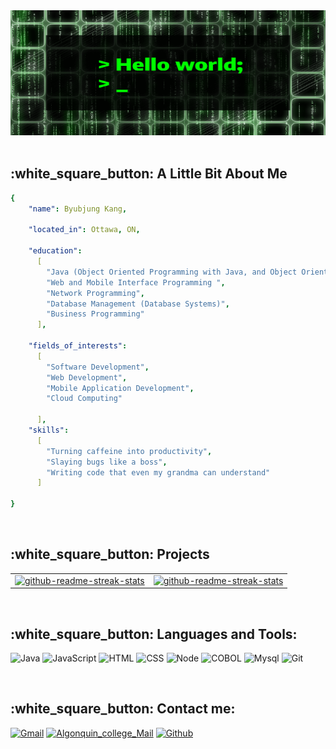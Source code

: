 <div align="center">
<img src="https://github.com/byubjung-kang/byubjung-kang/blob/main/template1.gif" width="1500" height="200"/>
</div>

<br>
<h2>:white_square_button: A Little Bit About Me</h2>

```yaml
{
    "name": Byubjung Kang,

    "located_in": Ottawa, ON,

    "education":
      [
        "Java (Object Oriented Programming with Java, and Object Oriented Programming with Design Patterns)",
        "Web and Mobile Interface Programming ",
        "Network Programming",
        "Database Management (Database Systems)",
        "Business Programming"
      ],

    "fields_of_interests":
      [
        "Software Development",
        "Web Development",
        "Mobile Application Development",
        "Cloud Computing"

      ],
    "skills":
      [
        "Turning caffeine into productivity",
        "Slaying bugs like a boss",
        "Writing code that even my grandma can understand"
      ]
  
}

```
<br>

<h2>:white_square_button: Projects</h2>
<table>
    <tbody>
        <tr>
            <td>
                <a href="https://github.com/byubjung-kang/Java_personal_project" title="BeatBox">
                    <img width="282" src="https://denvercoder1-github-readme-stats.vercel.app/api/pin/?username=byubjung-kang&repo=Java_personal_project&theme=react&bg_color=273849&title_color=F85D7F&icon_color=F8D866&hide_border=true&show_icons=ture" alt="github-readme-streak-stats">
                </a>
            </td>
            <td>
                <a href="https://github.com/byubjung-kang/Java_DAO_practice" title="DAO_Pattern">
                    <img width="282" src="https://denvercoder1-github-readme-stats.vercel.app/api/pin/?username=byubjung-kang&repo=Java_DAO_practice&theme=react&bg_color=273849&title_color=F85D7F&icon_color=F8D866&hide_border=true&show_icons=ture" alt="github-readme-streak-stats">
            </td>
        </tr>
    </tbody>
</table>
                    

<br>

<h2>:white_square_button: Languages and Tools:</h2>

![Java](https://img.shields.io/badge/-Java-%23D2691E?style=for-the-badge&logo=coffeescript&logoColor=white)
![JavaScript](https://img.shields.io/badge/JavaScript-323330?style=for-the-badge&logo=javascript&logoColor=F7DF1E")
![HTML](https://img.shields.io/badge/-HTML-F05032?style=for-the-badge&logo=html5&logoColor=ffffff)
![CSS](https://img.shields.io/badge/-CSS-007ACC?style=for-the-badge&logo=css3)
![Node](https://img.shields.io/badge/-Nodejs-43853d?style=for-the-badge&logo=Node.js&logoColor=white)
![COBOL](https://img.shields.io/badge/-COBOL-222222?style=for-the-badge&logo=coil&logoColor=white)
![Mysql](https://img.shields.io/badge/-MySQL-2E9FFF?style=for-the-badge&logo=mysql&logoColor=white)
![Git](https://img.shields.io/badge/-Git-F05032?style=for-the-badge&logo=git&logoColor=ffffff)


<br>

<h2>:white_square_button: Contact me:</h2>

[![Gmail](https://img.shields.io/badge/Gmail-ED1C24.svg?&style=for-the-badge&logo=gmail&logoColor=white)](mailto:kimsang7046@gmail.com)
[![Algonquin_college_Mail](https://img.shields.io/badge/Algonquin_College-6D4AFF.svg?&style=for-the-badge&logo=minutemailer&logoColor=white)](mailto:kang0096@algonquinlive.com)
[![Github](https://img.shields.io/badge/GitHub-1D2D35.svg?&style=for-the-badge&logo=Github&logoColor=white)](https://github.com/byubjung-kang)

